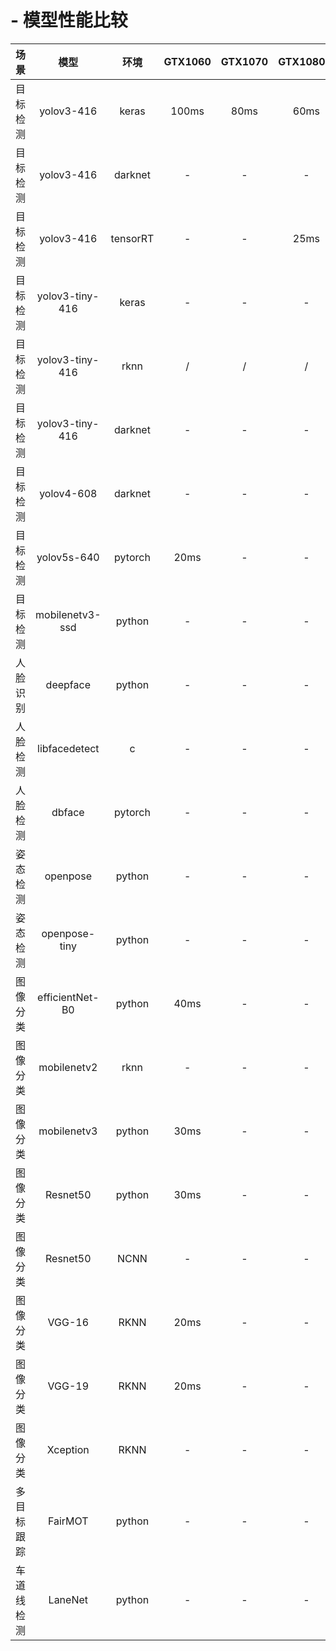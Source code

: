 # - 模型性能比较


| 场景     | 模型       | 环境    |GTX1060 | GTX1070 | GTX1080TI | GTX2080TI | i7-9550 |i5-9400F| SOM-RK3399 | TB-RK3399Pro |GTX1650
| :-: | :-: | :-: | :-: | :-: | :-: | :-: | :-: | :-: | :-: |:-: |:-: |
| 目标检测 | yolov3-416 | keras   | 100ms | 80ms     | 60ms     | 50ms        | -       | -     | -           | 90ms        | - |
| 目标检测 | yolov3-416 | darknet | -     | -         |   -     | -           | -       | -     | -           |  -          | 150ms |
| 目标检测 | yolov3-416 | tensorRT| -     | -         | 25ms    | -           | 65ms     | -    | -           | -           |   - |
| 目标检测 | yolov3-tiny-416 | keras | -  | -         | -       | -           | -        | 300ms|-            | -           | - |
| 目标检测 | yolov3-tiny-416 | rknn | /   | /         | /       | /           | /         | /   |/            | 30ms        | / |
| 目标检测 | yolov3-tiny-416 | darknet| - | -         | -       | -           | -       | -     |-            | -           | 100ms |
| 目标检测 | yolov4-608  | darknet | -    | -         | -       | -           | -       | -     |-            |   -         | 270ms |
| 目标检测 | yolov5s-640  | pytorch | 20ms | -        | -       | -           | -       | 500ms |-            | -           | - |
| 目标检测 | mobilenetv3-ssd | python | - | -         | -       | -           | -       | -     | -           | -           | - |
| 人脸识别 | deepface | python |       - |          - | -       | -           | -       | -     | -           | -           |  - |
| 人脸检测 | libfacedetect | c | -        | -         | -       | -           | -       | 20ms   |  -         |  -          | - |
| 人脸检测 | dbface | pytorch | -         | -         | -       | 100ms       | -       | -     | -           |  -          | - |
| 姿态检测 | openpose | python | -        | -         | -       | -           | -       | 40ms   | -          |  -          | - |
| 姿态检测 | openpose-tiny | python | -   | -          | -      | -           | -       | -     |  10ms       | -           | - |
| 图像分类 | efficientNet-B0 | python | 40ms | -      | -       | -           | -       | 80ms | -            | -           | - |
| 图像分类 | mobilenetv2 | rknn | -       | -         | -       | -           | -       | -     |  -          | 120ms/rknn | - |
| 图像分类 | mobilenetv3 | python | 30ms  | -         | -       | -           | -       | 100ms |  -          | 48ms/ncnn   | - |
| 图像分类 | Resnet50 | python | 30ms     | -         | -       | -           | -       | 200ms |  -          | -           | - |
| 图像分类 | Resnet50 | NCNN | -          | -         | -       | -           | -       | -     |  2500ms     | 373ms       |  - |
| 图像分类 | VGG-16 | RKNN | 20ms         | -         | -       |  -          | -       | 110ms |  -          | 119ms       | - |
| 图像分类 | VGG-19 | RKNN | 20ms         | -         | -       | -           | -       | 170ms |  -          | 117ms       | - |
| 图像分类 | Xception | RKNN | -          | -         | -       | -           | -       | -     |  -          | 130ms       | - |
| 多目标跟踪 | FairMOT | python | -       | -          | -       | 70ms        | -       | -     | -           | -           | 181ms |
| 车道线检测 | LaneNet | python | -       | -          | -       | -           | -       | -     |  -          | 320ms       | - |

